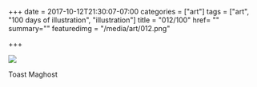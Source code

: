 +++
date = 2017-10-12T21:30:07-07:00
categories = ["art"]
tags = ["art", "100 days of illustration", "illustration"]
title = "012/100"
href= ""
summary=""
featuredimg = "/media/art/012.png"

+++

<img src="/media/art/012.png" />

Toast Maghost
